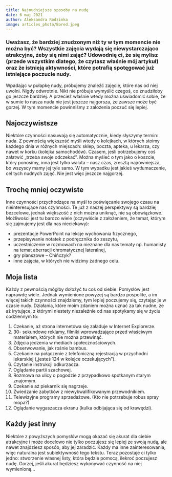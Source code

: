 ```yaml
---
title: Najnudniejsze sposoby na nudę
date: 6 maj 2021
author: Aleksandra Rodzinka
image: articles_photo/Bored.jpeg
---
```



### Uważasz, że bardziej znudzonym niż ty w tym momencie nie można być? Wszystkie zajęcia wydają się niewystarczająco atrakcyjne, żeby się nimi zająć? Udowodnię ci, że się mylisz (przede wszystkim dlatego, że czytasz właśnie mój artykuł) oraz że istnieją aktywności, które potrafią spotęgować już istniejące poczucie nudy.

Wpadając w pułapkę nudy, próbujemy znaleźć zajęcie, które nas od niej uwolni. Nigdy odwrotnie. Nikt nie próbuje wymyślić czegoś, co znudziłoby go jeszcze bardziej. A przecież właśnie wtedy można uświadomić sobie, że w sumie to nasza nuda nie jest jeszcze najgorsza, że zawsze może być gorzej. W tym momencie powinniśmy z założenia poczuć się lepiej.



## Najoczywistsze

Niektóre czynności nasuwają się automatycznie, kiedy słyszymy termin: nuda. Z pewnością większość myśli wtedy o kolejkach, w których stoimy każdego dnia w różnych miejscach: sklep, poczta, apteka, u lekarza, czy nawet w korku (kolejka samochodów). Czasem, jeśli potrzebujemy coś załatwić „trzeba swoje odczekać”. Można myśleć o tym jako o koszcie, który ponosimy, inna jest tylko waluta – nasz czas, zresztą najrówniejsza, bo wszyscy mamy jej tyle samo. W tym wypadku jest jakieś wytłumaczenie, cel tych nudnych zajęć. Nie jest więc jeszcze najgorzej.


## Trochę mniej oczywiste

Inne czynności przychodzące na myśl to poświęcanie swojego czasu na nieinteresujące nas czynności. Te już z naszej perspektywy są bardziej bezcelowe, jednak większość z nich można uniknąć, nie są obowiązkowe. Możliwości jest tu bardzo wiele (oczywiście z założeniem, że temat, którym się zajmujemy jest dla nas nieciekawy):
- prezentacje PowerPoint na lekcje wychowania fizycznego,
- przepisywanie notatek z podręcznika do zeszytu,
- uczestniczenie w rozmowach na nieznane dla nas tematy np. humanisty na temat aberracji chromatycznej lateralnej,
- gry planszowe – Chińczyk?
- inne zajęcia, w których nie widzimy żadnego celu.



## Moja lista

Każdy z pewnością mógłby dołożyć tu coś od siebie. Pomysłów jest naprawdę wiele. Jednak wymienione powyżej są bardzo pospolite, a im więcej takich czynności znajdziemy, tym lepiej poczujemy się, czytając je w czasie nudy. Działania, które moim zdaniem można uznać za tak nudne, że aż irytujące, z którymi niestety niezależnie od nas spotykamy się w życiu codziennym to:
1. Czekanie, aż strona internetowa się załaduje w Internet Explorerze.
2. 30- sekundowe reklamy, filmiki wprowadzające przed właściwym materiałem, których nie można przewinąć.
3. Zdjęcia jedzenia w mediach społecznościowych.
4. Obserwowanie, jak rośnie bambus.
5. Czekanie na połączenie z telefoniczną rejestracją w przychodni lekarskiej („jesteś 124 w kolejce
oczekujących”).
6. Czytanie instrukcji odkurzacza.
7. Oglądanie partii szachowej.
8. Rozmowa na ulicy o pogodzie z przypadkowo spotkanym starym znajomym.
9. Czekanie aż piekarnik się nagrzeje.
10. Zwiedzanie zabytków z niewykwalifikowanym przewodnikiem.
11. Telewizyjne programy sprzedażowe. (Kto nie potrzebuje robus spray mopa?)
12. Oglądanie wygaszacza ekranu (kulka odbijająca się od krawędzi).


## Każdy jest inny

Niektóre z powyższych pomysłów mogą okazać się akurat dla ciebie atrakcyjne i może docelowo nie tylko poczujesz się lepiej ze swoją nudą, ale nawet znajdziesz sposób, aby jej zaradzić. Każdy ma inne zainteresowania, więc naturalna jest subiektywność tego tekstu.
Teraz pozostaje ci tylko jedno: stworzenie własnej listy, która będzie pomocą, ilekroć poczujesz nudę. Gorzej, jeśli akurat będziesz wykonywać czynność na niej wymienioną...

